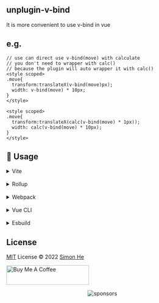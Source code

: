 ## unplugin-v-bind
It is more convenient to use v-bind in vue

## e.g.
```vue
// use can direct use v-bind(move) with calculate
// you don't need to wrapper with calc()
// because the plugin will auto wrapper it with calc()
<style scoped>
.move{
  transform:translateX(v-bind(move)px);
  width: v-bind(move) * 10px;
}
</style>

<style scoped>
.move{
  transform:translateX(calc(v-bind(move) * 1px));
  width: calc(v-bind(move) * 10px);
}
</style>
```

## 🌈 Usage

<details>
<summary>Vite</summary>

```ts
// vite.config.ts
import { vitePlugin } from 'unplugin-v-bind'
export default defineConfig({
  plugins: [vitePlugin(/* options */)],
})
```

</details>
<br>
<details>
<summary>Rollup</summary>

```ts
// rollup.config.js
import { resolve } from 'path'
import { rollupPlugin } from 'unplugin-v-bind'
export default {
  plugins: [rollupPlugin(/* options */)],
}
```

</details>
<br>
<details>
<summary>Webpack</summary>

```ts
// webpack.config.js
module.exports = {
  /* ... */
  plugins: [
    require('unplugin-v-bind').webpackPlugin({
      /* options */
    }),
  ],
}
```

</details>
<br>
<details>
<summary>Vue CLI</summary>

```ts
// vue.config.js
module.exports = {
  configureWebpack: {
    plugins: [
      require('unplugin-v-bind').webpackPlugin({
        /* options */
      }),
    ],
  },
}
```

</details>
<br>
<details>
<summary>Esbuild</summary>

```ts
// esbuild.config.js
import { build } from 'esbuild'
import { esbuildPlugin } from 'unplugin-v-bind'

build({
  plugins: [esbuildPlugin(/* options */)],
})
```

</details>


## License
[MIT](./LICENSE) License © 2022 [Simon He](https://github.com/Simon-He95)

<a href="https://github.com/Simon-He95/sponsor" target="_blank"><img src="https://cdn.buymeacoffee.com/buttons/default-orange.png" alt="Buy Me A Coffee" style="height: 51px !important;width: 217px !important;" ></a>


<span><div align="center">![sponsors](https://www.hejian.club/images/sponsors.jpg)</div></span>
